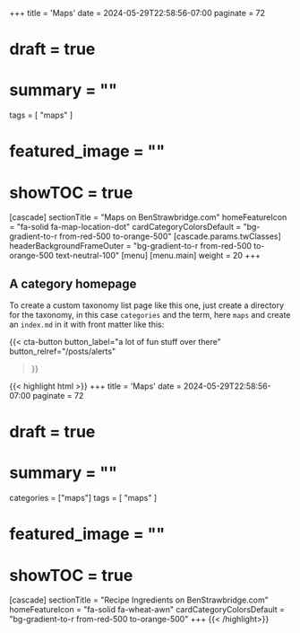 +++
title = 'Maps'
date = 2024-05-29T22:58:56-07:00
paginate = 72
# draft = true
# summary = ""
tags = [
  "maps"
  ]
# featured_image = ""
# showTOC = true
[cascade]
  sectionTitle = "Maps on BenStrawbridge.com"
  homeFeatureIcon = "fa-solid fa-map-location-dot"
  cardCategoryColorsDefault = "bg-gradient-to-r from-red-500 to-orange-500"
  [cascade.params.twClasses]
    headerBackgroundFrameOuter = "bg-gradient-to-r from-red-500 to-orange-500 text-neutral-100"
[menu]
 [menu.main]
  weight = 20
+++

## A category homepage

To create a custom taxonomy list page like this one, just create a directory for the taxonomy, in this case `categories` and the term, here `maps` and create an `index.md` in it with front matter like this:

{{< cta-button 
  button_label="a lot of fun stuff over there" 
  button_relref="/posts/alerts" 
>}}

<!--more-->

{{< highlight html >}}
+++
title = 'Maps'
date = 2024-05-29T22:58:56-07:00
paginate = 72
# draft = true
# summary = ""
categories = ["maps"]
tags = [
  "maps"
  ]
# featured_image = ""
# showTOC = true
[cascade]
  sectionTitle = "Recipe Ingredients on BenStrawbridge.com"
  homeFeatureIcon = "fa-solid fa-wheat-awn"
  cardCategoryColorsDefault = "bg-gradient-to-r from-red-500 to-orange-500"
+++
{{< /highlight>}}




